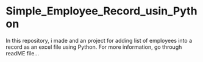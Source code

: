 # Simple_Employee_Record_usin_Python
In this repository, i made and an project for adding list of employees into a record as an excel file using Python. For more information, go through readME file...
